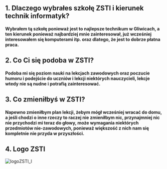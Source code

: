 ## 1. Dlaczego wybrałes szkołę ZSTI i kierunek technik informatyk?
#### Wybrałem tą szkołę ponieważ jest to najlepsze technikum w Gliwicach, a ten kierunek ponieważ najbardziej mnie zainteresował, już wcześniej interesowałem się komputerami itp. oraz dlatego, że jest to dobrze płatna praca.

## 2. Co Ci się podoba w ZSTI?
#### Podoba mi się poziom nauki na lekcjach zawodowych oraz poczucie humoru i podejście do uczniów i lekcji niektórych nauczycieli, lekcje wtedy nie są nudne i potrafią zainteresować.

## 3. Co zmieniłbyś w ZSTI?
#### Napewno zmieniłbym plan lekcji, żebym mógł wcześniej wracać do domu, a jeśli chodzi o inne rzeczy to raczej nie zmieniłbym nic, przynajmniej nic nie przychodzi mi teraz do głowy, może wymagania niektórych przedmiotów nie-zawodowych, ponieważ większość z nich nam się kompletnie nie przyda w przyszłości.

## 4. Logo ZSTI
![logoZSTI_l](https://user-images.githubusercontent.com/102522250/162727841-79d354ce-65c1-4e46-91fd-65a1724a7e6f.jpg)
